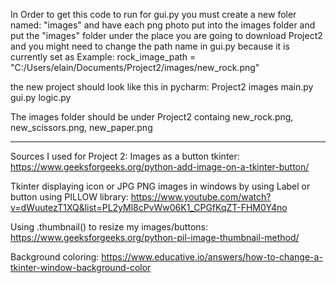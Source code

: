 In Order to get this code to run for gui.py you must create a new foler named: "images" and have each png photo put into the images folder and put the "images" folder under
the place you are going to download Project2 and you might need to change the path name in gui.py because it is currently set as 
Example: rock_image_path = "C:/Users/elain/Documents/Project2/images/new_rock.png"

the new project should look like this in pycharm:
Project2
  images
  main.py
  gui.py
  logic.py

The images folder should be under Project2 containg new_rock.png, new_scissors.png, new_paper.png  

-------------------------------------------------------------------------------------------------------------------------------------------------------------------
Sources I used for Project 2:
Images as a button tkinter: https://www.geeksforgeeks.org/python-add-image-on-a-tkinter-button/ 

Tkinter displaying icon or JPG PNG images in windows by using Label or button using PILLOW library:
https://www.youtube.com/watch?v=dWuutezT1XQ&list=PL2yMl8cPvWw06K1_CPGfKqZT-FHM0Y4no 

Using .thumbnail() to resize my images/buttons: https://www.geeksforgeeks.org/python-pil-image-thumbnail-method/ 

Background coloring: https://www.educative.io/answers/how-to-change-a-tkinter-window-background-color 
